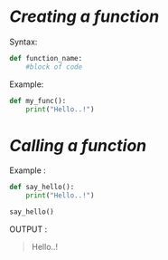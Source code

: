 _Creating a function_
==

Syntax:

```python
def function_name:
    #block of code
```

Example:

```python
def my_func():
    print("Hello..!")
```

_Calling a function_
==

Example :

```python
def say_hello():
    print("Hello..!")

say_hello()
```

OUTPUT :
>Hello..!





